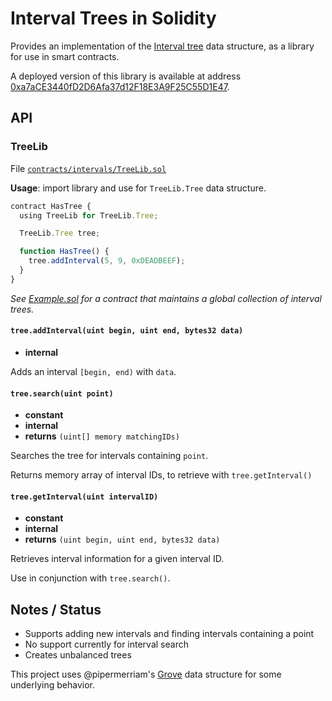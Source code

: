 Interval Trees in Solidity
==========================

Provides an implementation of the [Interval tree](https://en.wikipedia.org/wiki/Interval_tree)
data structure, as a library for use in smart contracts.

A deployed version of this library is available at address
[0xa7aCE3440fD2D6Afa37d12F18E3A9F25C55D1E47](https://etherscan.io/address/0xa7ace3440fd2d6afa37d12f18e3a9f25c55d1e47).


API
---

### TreeLib

File [`contracts/intervals/TreeLib.sol`](https://github.com/gnidan/interval-trees-solidity/blob/master/contracts/intervals/TreeLib.sol)

**Usage**: import library and use for `TreeLib.Tree` data structure.

```javascript
contract HasTree {
  using TreeLib for TreeLib.Tree;

  TreeLib.Tree tree;

  function HasTree() {
    tree.addInterval(5, 9, 0xDEADBEEF);
  }
}
```

*See [Example.sol](https://github.com/gnidan/interval-trees-solidity/blob/master/contracts/Example.sol) for a contract that maintains a global collection of interval trees.*


#### `tree.addInterval(uint begin, uint end, bytes32 data)`

- **internal**

Adds an interval `[begin, end)` with `data`.


#### `tree.search(uint point)`

- **constant**
- **internal**
- **returns** `(uint[] memory matchingIDs)`

Searches the tree for intervals containing `point`.

Returns memory array of interval IDs, to retrieve with `tree.getInterval()`


#### `tree.getInterval(uint intervalID)`

- **constant**
- **internal**
- **returns** `(uint begin, uint end, bytes32 data)`

Retrieves interval information for a given interval ID.

Use in conjunction with `tree.search()`.


Notes / Status
--------------

- Supports adding new intervals and finding intervals containing a point
- No support currently for interval search
- Creates unbalanced trees

This project uses @pipermerriam's [Grove](https://github.com/pipermerriam/ethereum-grove)
data structure for some underlying behavior.
